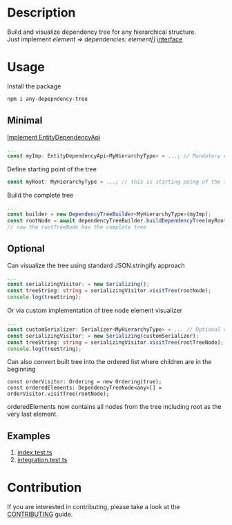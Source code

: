 # Description
Build and visualize dependency tree for any hierarchical structure.  
Just implement *element => dependencies: element[]* [interface](./src/index.ts#EntityDependencyApi)  

# Usage
Install the package
```bash
npm i any-depepndency-tree
```
## Minimal
[Implement EntityDependencyApi](./src/index.ts#EntityDependencyApi)
```typescript
...
const myImp: EntityDependencyApi<MyHierarchyType> = ...; // Mandatory custom implementation
```
Define starting point of the tree
```typescript
const myRoot: MyHierarchyType = ...; // this is starting poing of the tree;
```
Build the complete tree
```typescript
...
const builder = new DependencyTreeBuilder<MyHierarchyType>(myImp);
const rootNode = await dependencyTreeBuilder.buildDependencyTree(myRoot);
// now the rootTreeNode has the complete tree
```
## Optional
Can visualize the tree using standard JSON.stringify approach
```typescript
...
const serializingVisitor: = new Serializing();
const treeString: string = serializingVisitor.visitTree(rootNode);
console.log(treeString);
```
Or via custom implementation of tree node element visualizer
```typescript
...
const customSerializer: Serializer<MyHierarchyType> = ... // Optional custom implementation
const serializingVisitor: = new Serializing(customSerializer);
const treeString: string = serializingVisitor.visitTree(rootTreeNode);
console.log(treeString);
```
Can also convert built tree into the ordered list where children are in the beginning  
```
const orderVisitor: Ordering = new Ordering(true);
const orderedElements: DependencyTreeNode<any>[] = orderVisitor.visitTree(rootNode);
```
orderedElements now contains all nodes from the tree including root as the very last element.  

## Examples
1. [index.test.ts](./test/index.test.ts)
1. [integration.test.ts](./test/visitor/serializing.test.ts)

# Contribution
If you are interested in contributing, please take a look at the [CONTRIBUTING](./CONTRIBUTING.md) guide.
